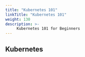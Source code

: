 ```yaml
---
title: "Kubernetes 101"
linkTitle: "Kubernetes 101"
weight: 130
description: >-
     Kubernetes 101 for Beginners
---
```


## Kubernetes
